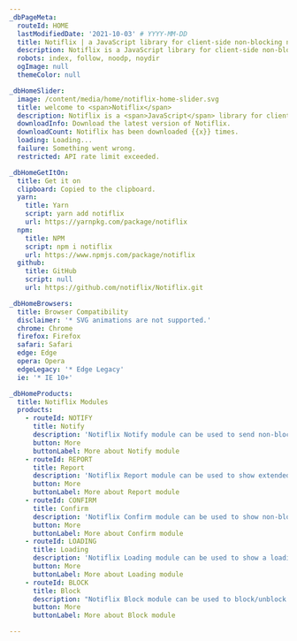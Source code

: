 ```yaml
---
_dbPageMeta:
  routeId: HOME
  lastModifiedDate: '2021-10-03' # YYYY-MM-DD
  title: Notiflix | a JavaScript library for client-side non-blocking notifications.
  description: Notiflix is a JavaScript library for client-side non-blocking notifications, popup boxes, loading indicators, and more that makes your web projects much better.
  robots: index, follow, noodp, noydir
  ogImage: null
  themeColor: null

_dbHomeSlider:
  image: /content/media/home/notiflix-home-slider.svg
  title: welcome to <span>Notiflix</span>
  description: Notiflix is a <span>JavaScript</span> library for client-side non-blocking notifications, popup boxes, loading indicators, and more that makes your web projects much better.
  downloadInfo: Download the latest version of Notiflix.
  downloadCount: Notiflix has been downloaded {{x}} times.
  loading: Loading...
  failure: Something went wrong.
  restricted: API rate limit exceeded.

_dbHomeGetItOn:
  title: Get it on
  clipboard: Copied to the clipboard.
  yarn:
    title: Yarn
    script: yarn add notiflix
    url: https://yarnpkg.com/package/notiflix
  npm:
    title: NPM
    script: npm i notiflix
    url: https://www.npmjs.com/package/notiflix
  github:
    title: GitHub
    script: null
    url: https://github.com/notiflix/Notiflix.git

_dbHomeBrowsers:
  title: Browser Compatibility
  disclaimer: '* SVG animations are not supported.'
  chrome: Chrome
  firefox: Firefox
  safari: Safari
  edge: Edge
  opera: Opera
  edgeLegacy: '* Edge Legacy'
  ie: '* IE 10+'

_dbHomeProducts:
  title: Notiflix Modules
  products:
    - routeId: NOTIFY
      title: Notify
      description: 'Notiflix Notify module can be used to send non-blocking alerts/notifications. This module includes 4 types of notifications: "Success", "Failure", "Warning", and "Info".'
      button: More
      buttonLabel: More about Notify module
    - routeId: REPORT
      title: Report
      description: 'Notiflix Report module can be used to show extended notifications that contain a title, description, and button(with a callback function). This module includes 4 types of notifications: "Success", "Failure", "Warning", and "Info".'
      button: More
      buttonLabel: More about Report module
    - routeId: CONFIRM
      title: Confirm
      description: 'Notiflix Confirm module can be used to show non-blocking prompt boxes. This module includes 2 types of prompts: "Show" and "Ask". An additional question can be asked as well within the prompt box if using the "Ask" one.'
      button: More
      buttonLabel: More about Confirm module
    - routeId: LOADING
      title: Loading
      description: 'Notiflix Loading module can be used to show a loading indicator during a process (Fetch/XHR). Includes 6 types of animated SVG icons: "Standard", "Hourglass", "Circle", "Arrows", "Dots", and "Pulse". An additional type is "Custom", and it can be used with a custom SVG icon.'
      button: More
      buttonLabel: More about Loading module
    - routeId: BLOCK
      title: Block
      description: "Notiflix Block module can be used to block/unblock the elements during a process (Fetch/XHR), without locking the browser or the other elements/components to prevent the user’s interactions on the blocked elements."
      button: More
      buttonLabel: More about Block module

---
```

